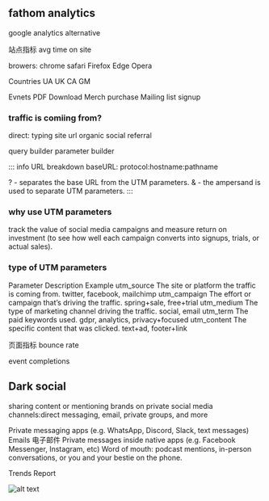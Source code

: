 ## fathom analytics
google analytics alternative



站点指标
avg time on site

browers:
chrome
safari
Firefox
Edge
Opera

Countries
UA
UK
CA
GM

Evnets
PDF Download
Merch purchase
Mailing list signup


### traffic is comiing from?
direct: typing site url
organic social
referral


query builder
parameter builder


::: info URL breakdown
baseURL: protocol:hostname:pathname

? - separates the base URL from the UTM parameters.
& - the ampersand is used to separate UTM parameters.
::: 


### why use UTM parameters

track the value of social media campaigns and measure return on investment (to see how well each campaign converts into signups, trials, or actual sales).

### type of UTM parameters

Parameter	Description	Example
utm_source	The site or platform the traffic is coming from.	twitter, facebook, mailchimp
utm_campaign	The effort or campaign that’s driving the traffic.	spring+sale, free+trial
utm_medium	The type of marketing channel driving the traffic. social, email
utm_term	The paid keywords used.	gdpr, analytics, privacy+focused
utm_content	The specific content that was clicked.	text+ad, footer+link

页面指标 
bounce rate

event completions



## Dark social

sharing content or mentioning brands on private social media channels:direct messaging, email, private groups, and more

Private messaging apps (e.g. WhatsApp, Discord, Slack, text messages)
Emails 电子邮件
Private messages inside native apps (e.g. Facebook Messenger, Instagram, etc)
Word of mouth: podcast mentions, in-person conversations, or you and your bestie on the phone.


Trends Report



![alt text](@/assets/dark-social-6.jpg)